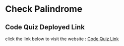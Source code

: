 # Check Palindrome

## Code Quiz Deployed Link
click the link below to visit the website : [Code Quiz Link](https://kirti18patel.github.io/check-palindrome/)